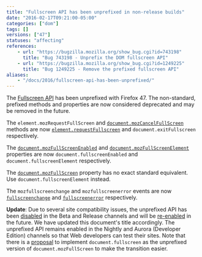 ```yaml
---
title: "Fullscreen API has been unprefixed in non-release builds"
date: "2016-02-17T09:21:00-05:00"
categories: ["dom"]
tags: []
versions: ["47"]
statuses: "affecting"
references:
    - url: "https://bugzilla.mozilla.org/show_bug.cgi?id=743198"
      title: "Bug 743198 - Unprefix the DOM fullscreen API"
    - url: "https://bugzilla.mozilla.org/show_bug.cgi?id=1249225"
      title: "Bug 1249225 - Remove the prefixed fullscreen API"
aliases:
    - "/docs/2016/fullscreen-api-has-been-unprefixed/"
---
```

The [Fullscreen API](https://developer.mozilla.org/en-US/docs/Web/API/Fullscreen_API) has been unprefixed with Firefox 47. The non-standard, prefixed methods and properties are now considered deprecated and may be removed in the future.

The `element.mozRequestFullScreen` and [`document.mozCancelFullScreen`](https://developer.mozilla.org/en-US/docs/Web/API/Document/mozCancelFullScreen) methods are now [`element.requestFullscreen`](https://developer.mozilla.org/en-US/docs/Web/API/Element/requestFullScreen) and `document.exitFullscreen` respectively.

The [`document.mozFullScreenEnabled`](https://developer.mozilla.org/en-US/docs/Web/API/Document/mozFullScreenEnabled) and [`document.mozFullScreenElement`](https://developer.mozilla.org/en-US/docs/Web/API/Document/mozFullScreenElement) properties are now `document.fullscreenEnabled` and `document.fullscreenElement` respectively.

The [`document.mozFullScreen`](https://developer.mozilla.org/en-US/docs/Web/API/Document/mozFullScreen) property has no exact standard equivalent. Use `document.fullscreenElement` instead.

The `mozfullscreenchange` and `mozfullscreenerror` events are now [`fullscreenchange`](https://developer.mozilla.org/en-US/docs/Web/Events/fullscreenchange) and [`fullscreenerror`](https://developer.mozilla.org/en-US/docs/Web/Events/fullscreenerror) respectively.

**Update**: Due to several site compatibility issues, the unprefixed API has been [disabled](https://bugzilla.mozilla.org/show_bug.cgi?id=1268749) in the Beta and Release channels and will be [re-enabled](https://bugzilla.mozilla.org/show_bug.cgi?id=1269276) in the future. We have updated this document's title accordingly. The unprefixed API remains enabled in the Nightly and Aurora (Developer Edition) channels so that Web developers can test their sites. Note that there is a [proposal](https://bugzilla.mozilla.org/show_bug.cgi?id=1269157) to implement `document.fullscreen` as the unprefixed version of `document.mozFullScreen` to make the transition easier.
